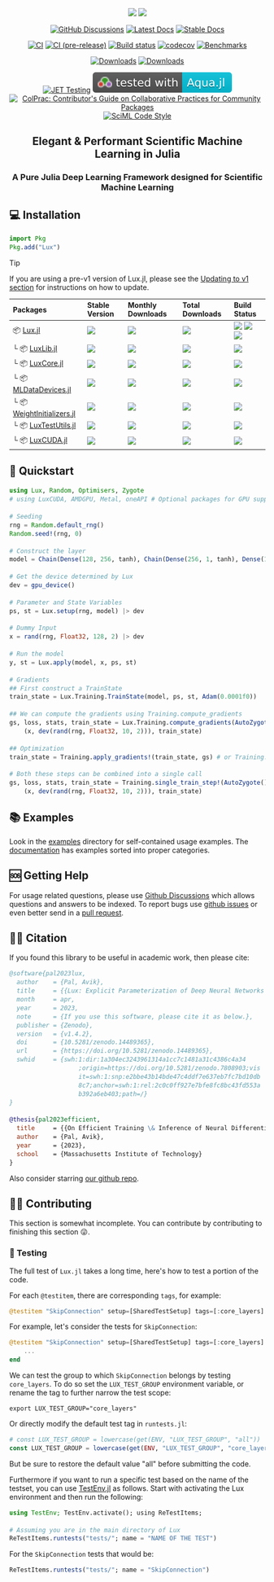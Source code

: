 <p align="center">
    <img width="400px" src="assets/lux-logo.svg#gh-light-mode-only"/>
    <img width="400px" src="assets/lux-logo-dark.svg#gh-dark-mode-only"/>
</p>

<div align="center">

[![GitHub Discussions](https://img.shields.io/github/discussions/LuxDL/Lux.jl?color=white&logo=github&label=Discussions)](https://github.com/LuxDL/Lux.jl/discussions)
[![Latest Docs](https://img.shields.io/badge/docs-latest-blue.svg)](http://lux.csail.mit.edu/dev/)
[![Stable Docs](https://img.shields.io/badge/docs-stable-blue.svg)](http://lux.csail.mit.edu/stable/)

[![CI](https://github.com/LuxDL/Lux.jl/actions/workflows/CI.yml/badge.svg?branch=main)](https://github.com/LuxDL/Lux.jl/actions/workflows/CI.yml)
[![CI (pre-release)](<https://img.shields.io/github/actions/workflow/status/LuxDL/Lux.jl/CIPreRelease.yml?branch=main&label=CI%20(pre-release)&logo=github>)](https://github.com/LuxDL/Lux.jl/actions/workflows/CIPreRelease.yml)
[![Build status](https://img.shields.io/buildkite/ba1f9622add5978c2d7b194563fd9327113c9c21e5734be20e/main.svg?label=gpu&branch=main&logo=buildkite)](https://buildkite.com/julialang/lux-dot-jl)
[![codecov](https://codecov.io/gh/LuxDL/Lux.jl/branch/main/graph/badge.svg?token=IMqBM1e3hz)](https://codecov.io/gh/LuxDL/Lux.jl)
[![Benchmarks](https://github.com/LuxDL/Lux.jl/actions/workflows/Benchmark.yml/badge.svg?branch=main)](https://lux.csail.mit.edu/benchmarks/)

[![Downloads](https://img.shields.io/badge/dynamic/json?url=http%3A%2F%2Fjuliapkgstats.com%2Fapi%2Fv1%2Fmonthly_downloads%2FLux&query=total_requests&suffix=%2Fmonth&label=Downloads)](https://juliapkgstats.com/pkg/Lux)
[![Downloads](https://img.shields.io/badge/dynamic/json?url=http%3A%2F%2Fjuliapkgstats.com%2Fapi%2Fv1%2Ftotal_downloads%2FLux&query=total_requests&&label=Total%20Downloads)](https://juliapkgstats.com/pkg/Lux)

[![JET Testing](https://img.shields.io/badge/%F0%9F%9B%A9%EF%B8%8F_tested_with-JET.jl-233f9a)](https://github.com/aviatesk/JET.jl)
[![Aqua QA](https://raw.githubusercontent.com/JuliaTesting/Aqua.jl/master/badge.svg)](https://github.com/JuliaTesting/Aqua.jl)
[![ColPrac: Contributor's Guide on Collaborative Practices for Community Packages](https://img.shields.io/badge/ColPrac-Contributor's%20Guide-blueviolet)](https://github.com/SciML/ColPrac)
[![SciML Code Style](https://img.shields.io/static/v1?label=code%20style&message=SciML&color=9558b2&labelColor=389826)](https://github.com/SciML/SciMLStyle)

</div>

<div align="center">
    <h2>Elegant & Performant Scientific Machine Learning in Julia</h2>
    <h3>A Pure Julia Deep Learning Framework designed for Scientific Machine Learning</h3>
</div>

## 💻 Installation

```julia
import Pkg
Pkg.add("Lux")
```

> [!TIP]
> If you are using a pre-v1 version of Lux.jl, please see the [Updating to v1 section](https://lux.csail.mit.edu/dev/introduction/updating_to_v1) for instructions on how to update.

<div align="center">

| **Packages**                                           | **Stable Version**                                             | **Monthly Downloads**                                                 | **Total Downloads**                                                         | **Build Status**                                                                                                                                |
| :----------------------------------------------------- | :------------------------------------------------------------- | :-------------------------------------------------------------------- | :-------------------------------------------------------------------------- | :---------------------------------------------------------------------------------------------------------------------------------------------- |
| 📦 [Lux.jl](./src)                                     | [![][lux-version]][lux-juliahub]                               | [![][downloads-lux]][downloads-lux-url]                               | [![][total-downloads-lux]][downloads-lux-url]                               | [![][gh-actions-lux]][gh-actions-lux-url] [![][gh-actions-lux-prerelease]][gh-actions-lux-prerelease-url] [![][buildkite-badge]][buildkite-url] |
| └ 📦 [LuxLib.jl](./lib/LuxLib)                         | [![][luxlib-version]][luxlib-juliahub]                         | [![][downloads-luxlib]][downloads-luxlib-url]                         | [![][total-downloads-luxlib]][downloads-luxlib-url]                         | [![][gh-actions-luxlib]][gh-actions-luxlib-url]                                                                                                 |
| └ 📦 [LuxCore.jl](./lib/LuxCore)                       | [![][luxcore-version]][luxcore-juliahub]                       | [![][downloads-luxcore]][downloads-luxcore-url]                       | [![][total-downloads-luxcore]][downloads-luxcore-url]                       | [![][gh-actions-luxcore]][gh-actions-luxcore-url]                                                                                               |
| └ 📦 [MLDataDevices.jl](./lib/MLDataDevices)           | [![][mldatadevices-version]][mldatadevices-juliahub]           | [![][downloads-mldatadevices]][downloads-mldatadevices-url]           | [![][total-downloads-mldatadevices]][downloads-mldatadevices-url]           | [![][gh-actions-mldatadevices]][gh-actions-mldatadevices-url]                                                                                   |
| └ 📦 [WeightInitializers.jl](./lib/WeightInitializers) | [![][weightinitializers-version]][weightinitializers-juliahub] | [![][downloads-weightinitializers]][downloads-weightinitializers-url] | [![][total-downloads-weightinitializers]][downloads-weightinitializers-url] | [![][gh-actions-weightinitializers]][gh-actions-weightinitializers-url]                                                                         |
| └ 📦 [LuxTestUtils.jl](./lib/LuxTestUtils)             | [![][luxtestutils-version]][luxtestutils-juliahub]             | [![][downloads-luxtestutils]][downloads-luxtestutils-url]             | [![][total-downloads-luxtestutils]][downloads-luxtestutils-url]             | [![][gh-actions-luxtestutils]][gh-actions-luxtestutils-url]                                                                                     |
| └ 📦 [LuxCUDA.jl](./lib/LuxCUDA)                       | [![][luxcuda-version]][luxcuda-juliahub]                       | [![][downloads-luxcuda]][downloads-luxcuda-url]                       | [![][total-downloads-luxcuda]][downloads-luxcuda-url]                       | [![][gh-actions-luxcuda]][gh-actions-luxcuda-url]                                                                                               |

</div>

<!-- VARIABLES -->

<!-- Package -->

[lux-version]: https://juliahub.com/docs/General/Lux/stable/version.svg?color=blue
[luxlib-version]: https://juliahub.com/docs/General/LuxLib/stable/version.svg?color=blue
[luxcore-version]: https://juliahub.com/docs/General/LuxCore/stable/version.svg?color=blue
[mldatadevices-version]: https://juliahub.com/docs/General/MLDataDevices/stable/version.svg?color=blue
[weightinitializers-version]: https://juliahub.com/docs/General/WeightInitializers/stable/version.svg?color=blue
[luxtestutils-version]: https://juliahub.com/docs/General/LuxTestUtils/stable/version.svg?color=blue
[luxcuda-version]: https://juliahub.com/docs/General/LuxCUDA/stable/version.svg?color=blue
[lux-juliahub]: https://juliahub.com/ui/Packages/General/Lux
[luxlib-juliahub]: https://juliahub.com/ui/Packages/General/LuxLib
[luxcore-juliahub]: https://juliahub.com/ui/Packages/General/LuxCore
[mldatadevices-juliahub]: https://juliahub.com/ui/Packages/General/MLDataDevices
[weightinitializers-juliahub]: https://juliahub.com/ui/Packages/General/WeightInitializers
[luxtestutils-juliahub]: https://juliahub.com/ui/Packages/General/LuxTestUtils
[luxcuda-juliahub]: https://juliahub.com/ui/Packages/General/LuxCUDA

<!-- Documentation -->

[docr-img]: https://img.shields.io/badge/docs-stable-blue.svg
[docd-img]: https://img.shields.io/badge/docs-dev-blue.svg
[docr-url]: https://lux.csail.mit.edu/stable/
[docd-url]: https://lux.csail.mit.edu/dev/

<!-- Buildkite -->

[buildkite-badge]: https://img.shields.io/buildkite/ba1f9622add5978c2d7b194563fd9327113c9c21e5734be20e/main.svg?label=gpu&branch=main&logo=buildkite]

[buildkite-url]: https://buildkite.com/julialang/lux-dot-jl/builds?branch=main

<!-- CI -->

[gh-actions-lux]: https://github.com/LuxDL/Lux.jl/workflows/CI%20(Lux)/badge.svg
[gh-actions-lux-prerelease]: https://github.com/LuxDL/Lux.jl/workflows/CIPreRelease%20(Lux)/badge.svg
[gh-actions-luxlib]: https://github.com/LuxDL/Lux.jl/workflows/CI%20(LuxLib)/badge.svg
[gh-actions-luxcore]: https://github.com/LuxDL/Lux.jl/workflows/CI%20(LuxCore)/badge.svg
[gh-actions-mldatadevices]: https://github.com/LuxDL/Lux.jl/workflows/CI%20(MLDataDevices)/badge.svg
[gh-actions-weightinitializers]: https://github.com/LuxDL/Lux.jl/workflows/CI%20(WeightInitializers)/badge.svg
[gh-actions-luxtestutils]: https://github.com/LuxDL/Lux.jl/workflows/CI%20(LuxTestUtils)/badge.svg
[gh-actions-luxcuda]: https://github.com/LuxDL/Lux.jl/workflows/CI%20(LuxCUDA)/badge.svg
[gh-actions-lux-url]: https://github.com/LuxDL/Lux.jl/actions/workflows/CI.yml
[gh-actions-lux-prerelease-url]: https://github.com/LuxDL/Lux.jl/actions/workflows/CIPreRelease.yml
[gh-actions-luxlib-url]: https://github.com/LuxDL/Lux.jl/actions/workflows/CI_LuxLib.yml
[gh-actions-luxcore-url]: https://github.com/LuxDL/Lux.jl/actions/workflows/CI_LuxCore.yml
[gh-actions-mldatadevices-url]: https://github.com/LuxDL/Lux.jl/actions/workflows/CI_MLDataDevices.yml
[gh-actions-weightinitializers-url]: https://github.com/LuxDL/Lux.jl/actions/workflows/CI_WeightInitializers.yml
[gh-actions-luxtestutils-url]: https://github.com/LuxDL/Lux.jl/actions/workflows/CI_LuxTestUtils.yml
[gh-actions-luxcuda-url]: https://github.com/LuxDL/Lux.jl/actions/workflows/CI_LuxCUDA.yml

<!-- Downloads -->

[total-downloads-lux]: https://img.shields.io/badge/dynamic/json?url=http%3A%2F%2Fjuliapkgstats.com%2Fapi%2Fv1%2Ftotal_downloads%2FLux&query=total_requests&label=Downloads
[total-downloads-luxlib]: https://img.shields.io/badge/dynamic/json?url=http%3A%2F%2Fjuliapkgstats.com%2Fapi%2Fv1%2Ftotal_downloads%2FLuxLib&query=total_requests&label=Downloads
[total-downloads-luxcore]: https://img.shields.io/badge/dynamic/json?url=http%3A%2F%2Fjuliapkgstats.com%2Fapi%2Fv1%2Ftotal_downloads%2FLuxCore&query=total_requests&label=Downloads
[total-downloads-mldatadevices]: https://img.shields.io/badge/dynamic/json?url=http%3A%2F%2Fjuliapkgstats.com%2Fapi%2Fv1%2Ftotal_downloads%2FMLDataDevices&query=total_requests&label=Downloads
[total-downloads-weightinitializers]: https://img.shields.io/badge/dynamic/json?url=http%3A%2F%2Fjuliapkgstats.com%2Fapi%2Fv1%2Ftotal_downloads%2FWeightInitializers&query=total_requests&label=Downloads
[total-downloads-luxtestutils]: https://img.shields.io/badge/dynamic/json?url=http%3A%2F%2Fjuliapkgstats.com%2Fapi%2Fv1%2Ftotal_downloads%2FLuxTestUtils&query=total_requests&label=Downloads
[total-downloads-luxcuda]: https://img.shields.io/badge/dynamic/json?url=http%3A%2F%2Fjuliapkgstats.com%2Fapi%2Fv1%2Ftotal_downloads%2FLuxCUDA&query=total_requests&label=Downloads
[downloads-lux]: https://img.shields.io/badge/dynamic/json?url=http%3A%2F%2Fjuliapkgstats.com%2Fapi%2Fv1%2Fmonthly_downloads%2FLux&query=total_requests&suffix=%2Fmonth&label=Downloads
[downloads-luxlib]: https://img.shields.io/badge/dynamic/json?url=http%3A%2F%2Fjuliapkgstats.com%2Fapi%2Fv1%2Fmonthly_downloads%2FLuxLib&query=total_requests&suffix=%2Fmonth&label=Downloads
[downloads-luxcore]: https://img.shields.io/badge/dynamic/json?url=http%3A%2F%2Fjuliapkgstats.com%2Fapi%2Fv1%2Fmonthly_downloads%2FLuxCore&query=total_requests&suffix=%2Fmonth&label=Downloads
[downloads-mldatadevices]: https://img.shields.io/badge/dynamic/json?url=http%3A%2F%2Fjuliapkgstats.com%2Fapi%2Fv1%2Fmonthly_downloads%2FMLDataDevices&query=total_requests&suffix=%2Fmonth&label=Downloads
[downloads-weightinitializers]: https://img.shields.io/badge/dynamic/json?url=http%3A%2F%2Fjuliapkgstats.com%2Fapi%2Fv1%2Fmonthly_downloads%2FWeightInitializers&query=total_requests&suffix=%2Fmonth&label=Downloads
[downloads-luxtestutils]: https://img.shields.io/badge/dynamic/json?url=http%3A%2F%2Fjuliapkgstats.com%2Fapi%2Fv1%2Fmonthly_downloads%2FLuxTestUtils&query=total_requests&suffix=%2Fmonth&label=Downloads
[downloads-luxcuda]: https://img.shields.io/badge/dynamic/json?url=http%3A%2F%2Fjuliapkgstats.com%2Fapi%2Fv1%2Fmonthly_downloads%2FLuxCUDA&query=total_requests&suffix=%2Fmonth&label=Downloads
[downloads-lux-url]: http://juliapkgstats.com/pkg/Lux
[downloads-luxlib-url]: http://juliapkgstats.com/pkg/LuxLib
[downloads-luxcore-url]: http://juliapkgstats.com/pkg/LuxCore
[downloads-mldatadevices-url]: http://juliapkgstats.com/pkg/MLDataDevices
[downloads-weightinitializers-url]: http://juliapkgstats.com/pkg/WeightInitializers
[downloads-luxtestutils-url]: http://juliapkgstats.com/pkg/LuxTestUtils
[downloads-luxcuda-url]: http://juliapkgstats.com/pkg/LuxCUDA

## 🤸 Quickstart

```julia
using Lux, Random, Optimisers, Zygote
# using LuxCUDA, AMDGPU, Metal, oneAPI # Optional packages for GPU support

# Seeding
rng = Random.default_rng()
Random.seed!(rng, 0)

# Construct the layer
model = Chain(Dense(128, 256, tanh), Chain(Dense(256, 1, tanh), Dense(1, 10)))

# Get the device determined by Lux
dev = gpu_device()

# Parameter and State Variables
ps, st = Lux.setup(rng, model) |> dev

# Dummy Input
x = rand(rng, Float32, 128, 2) |> dev

# Run the model
y, st = Lux.apply(model, x, ps, st)

# Gradients
## First construct a TrainState
train_state = Lux.Training.TrainState(model, ps, st, Adam(0.0001f0))

## We can compute the gradients using Training.compute_gradients
gs, loss, stats, train_state = Lux.Training.compute_gradients(AutoZygote(), MSELoss(),
    (x, dev(rand(rng, Float32, 10, 2))), train_state)

## Optimization
train_state = Training.apply_gradients!(train_state, gs) # or Training.apply_gradients (no `!` at the end)

# Both these steps can be combined into a single call
gs, loss, stats, train_state = Training.single_train_step!(AutoZygote(), MSELoss(),
    (x, dev(rand(rng, Float32, 10, 2))), train_state)
```

## 📚 Examples

Look in the [examples](/examples/) directory for self-contained usage examples. The [documentation](https://lux.csail.mit.edu) has examples sorted into proper categories.

## 🆘 Getting Help

For usage related questions, please use [Github Discussions](https://github.com/orgs/LuxDL/discussions) which allows questions and answers to be indexed. To report bugs use [github issues](https://github.com/LuxDL/Lux.jl/issues) or even better send in a [pull request](https://github.com/LuxDL/Lux.jl/pulls).

## 🧑‍🔬 Citation

If you found this library to be useful in academic work, then please cite:

```bibtex
@software{pal2023lux,
  author    = {Pal, Avik},
  title     = {{Lux: Explicit Parameterization of Deep Neural Networks in Julia}},
  month     = apr,
  year      = 2023,
  note      = {If you use this software, please cite it as below.},
  publisher = {Zenodo},
  version   = {v1.4.2},
  doi       = {10.5281/zenodo.14489365},
  url       = {https://doi.org/10.5281/zenodo.14489365},
  swhid     = {swh:1:dir:1a304ec3243961314a1cc7c1481a31c4386c4a34
                   ;origin=https://doi.org/10.5281/zenodo.7808903;vis
                   it=swh:1:snp:e2bbe43b14bde47c4ddf7e637eb7fc7bd10db
                   8c7;anchor=swh:1:rel:2c0c0ff927e7bfe8fc8bc43fd553a
                   b392a6eb403;path=/}
}

@thesis{pal2023efficient,
  title     = {{On Efficient Training \& Inference of Neural Differential Equations}},
  author    = {Pal, Avik},
  year      = {2023},
  school    = {Massachusetts Institute of Technology}
}
```

Also consider starring [our github repo](https://github.com/LuxDL/Lux.jl/).

## 🧑‍💻 Contributing

This section is somewhat incomplete. You can contribute by contributing to finishing this
section 😜.

### 🧪 Testing

The full test of `Lux.jl` takes a long time, here's how to test a portion of the code.

For each `@testitem`, there are corresponding `tags`, for example:

```julia
@testitem "SkipConnection" setup=[SharedTestSetup] tags=[:core_layers]
```

For example, let's consider the tests for `SkipConnection`:

```julia
@testitem "SkipConnection" setup=[SharedTestSetup] tags=[:core_layers] begin
    ...
end
```

We can test the group to which `SkipConnection` belongs by testing `core_layers`.
To do so set the `LUX_TEST_GROUP` environment variable, or rename the tag to
further narrow the test scope:

```shell
export LUX_TEST_GROUP="core_layers"
```

Or directly modify the default test tag in `runtests.jl`:

```julia
# const LUX_TEST_GROUP = lowercase(get(ENV, "LUX_TEST_GROUP", "all"))
const LUX_TEST_GROUP = lowercase(get(ENV, "LUX_TEST_GROUP", "core_layers"))
```

But be sure to restore the default value "all" before submitting the code.

Furthermore if you want to run a specific test based on the name of the testset, you can
use [TestEnv.jl](https://github.com/JuliaTesting/TestEnv.jl) as follows. Start with activating the Lux environment and then run the following:

```julia
using TestEnv; TestEnv.activate(); using ReTestItems;

# Assuming you are in the main directory of Lux
ReTestItems.runtests("tests/"; name = "NAME OF THE TEST")
```

For the `SkipConnection` tests that would be:

```julia
ReTestItems.runtests("tests/"; name = "SkipConnection")
```
